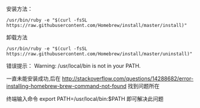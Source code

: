 安装方法：
```
/usr/bin/ruby -e "$(curl -fsSL https://raw.githubusercontent.com/Homebrew/install/master/install)"   
```


卸载方法
```
/usr/bin/ruby -e "$(curl -fsSL https://raw.githubusercontent.com/Homebrew/install/master/uninstall)"  
```

错误提示：
Warning: /usr/local/bin is not in your PATH.

一直未能安装成功,后在
http://stackoverflow.com/questions/14288682/error-installing-homebrew-brew-command-not-found 找到问题所在

终端输入命令 export PATH=/usr/local/bin:$PATH 即可解决此问题

